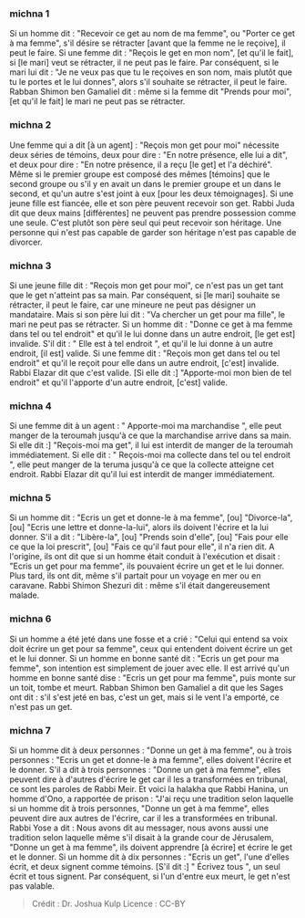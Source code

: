 
### michna 1
Si un homme dit : "Recevoir ce get au nom de ma femme", ou "Porter ce get à ma femme", s'il désire se rétracter [avant que la femme ne le reçoive], il peut le faire. Si une femme dit : "Reçois le get en mon nom", [et qu'il le fait], si [le mari] veut se rétracter, il ne peut pas le faire. Par conséquent, si le mari lui dit : "Je ne veux pas que tu le reçoives en son nom, mais plutôt que tu le portes et le lui donnes", alors s'il souhaite se rétracter, il peut le faire. Rabban Shimon ben Gamaliel dit : même si la femme dit "Prends pour moi", [et qu'il le fait] le mari ne peut pas se rétracter.

### michna 2
Une femme qui a dit [à un agent] : "Reçois mon get pour moi" nécessite deux séries de témoins, deux pour dire : "En notre présence, elle lui a dit", et deux pour dire : "En notre présence, il a reçu [le get] et l'a déchiré". Même si le premier groupe est composé des mêmes [témoins] que le second groupe ou s'il y en avait un dans le premier groupe et un dans le second, et qu'un autre s'est joint à eux [pour les deux témoignages]. Si une jeune fille est fiancée, elle et son père peuvent recevoir son get. Rabbi Juda dit que deux mains [différentes] ne peuvent pas prendre possession comme une seule.  C'est plutôt son père seul qui peut recevoir son héritage. Une personne qui n'est pas capable de garder son héritage n'est pas capable de divorcer.

### michna 3
Si une jeune fille dit : "Reçois mon get pour moi", ce n'est pas un get tant que le get n'atteint pas sa main. Par conséquent, si [le mari] souhaite se rétracter, il peut le faire, car une mineure ne peut pas désigner un mandataire. Mais si son père lui dit : "Va chercher un get pour ma fille", le mari ne peut pas se rétracter. Si un homme dit : "Donne ce get à ma femme dans tel ou tel endroit" et qu'il le lui donne dans un autre endroit, [le get est] invalide. S'il dit : " Elle est à tel endroit ", et qu'il le lui donne à un autre endroit, [il est] valide. Si une femme dit : "Reçois mon get dans tel ou tel endroit" et qu'il le reçoit pour elle dans un autre endroit, [c'est] invalide. Rabbi Elazar dit que c'est valide. [Si elle dit :] "Apporte-moi mon bien de tel endroit" et qu'il l'apporte d'un autre endroit, [c'est] valide.

### michna 4
Si une femme dit à un agent : " Apporte-moi ma marchandise ", elle peut manger de la teroumah jusqu'à ce que la marchandise arrive dans sa main. Si elle dit :] "Reçois-moi ma get", il lui est interdit de manger de la teroumah immédiatement.   Si elle dit : " Reçois-moi ma collecte dans tel ou tel endroit ", elle peut manger de la teruma jusqu'à ce que la collecte atteigne cet endroit. Rabbi Elazar dit qu'il lui est interdit de manger immédiatement.

### michna 5
Si un homme dit : "Ecris un get et donne-le à ma femme", [ou] "Divorce-la", [ou] "Ecris une lettre et donne-la-lui", alors ils doivent l'écrire et la lui donner. S'il a dit : "Libère-la", [ou] "Prends soin d'elle", [ou] "Fais pour elle ce que la loi prescrit", [ou] "Fais ce qu'il faut pour elle", il n'a rien dit. A l'origine, ils ont dit que si un homme était conduit à l'exécution et disait : "Ecris un get pour ma femme", ils pouvaient écrire un get et le lui donner. Plus tard, ils ont dit, même s'il partait pour un voyage en mer ou en caravane. Rabbi Shimon Shezuri dit : même s'il était dangereusement malade.

### michna 6
Si un homme a été jeté dans une fosse et a crié : "Celui qui entend sa voix doit écrire un get pour sa femme", ceux qui entendent doivent écrire un get et le lui donner. Si un homme en bonne santé dit : "Ecris un get pour ma femme", son intention est simplement de jouer avec elle. Il est arrivé qu'un homme en bonne santé dise : "Ecris un get pour ma femme", puis monte sur un toit, tombe et meurt. Rabban Shimon ben Gamaliel a dit que les Sages ont dit : s'il s'est jeté en bas, c'est un get, mais si le vent l'a emporté, ce n'est pas un get.

### michna 7
Si un homme dit à deux personnes : "Donne un get à ma femme", ou à trois personnes : "Ecris un get et donne-le à ma femme", elles doivent l'écrire et le donner. S'il a dit à trois personnes : "Donne un get à ma femme", elles peuvent dire à d'autres d'écrire le get car il les a transformées en tribunal, ce sont les paroles de Rabbi Meir. Et voici la halakha que Rabbi Hanina, un homme d'Ono, a rapportée de prison :  "J'ai reçu une tradition selon laquelle si un homme dit à trois personnes, "Donne un get à ma femme", elles peuvent dire aux autres de l'écrire, car il les a transformées en tribunal. Rabbi Yose a dit : Nous avons dit au messager, nous avons aussi une tradition selon laquelle même s'il disait à la grande cour de Jérusalem, "Donne un get à ma femme", ils doivent apprendre [à écrire] et écrire le get et le donner. Si un homme dit à dix personnes : "Ecris un get", l'une d'elles écrit, et deux signent comme témoins. [S'il dit :] " Écrivez tous ", un seul écrit et tous signent. Par conséquent, si l'un d'entre eux meurt, le get n'est pas valable.

>Crédit : Dr. Joshua Kulp
>Licence : CC-BY